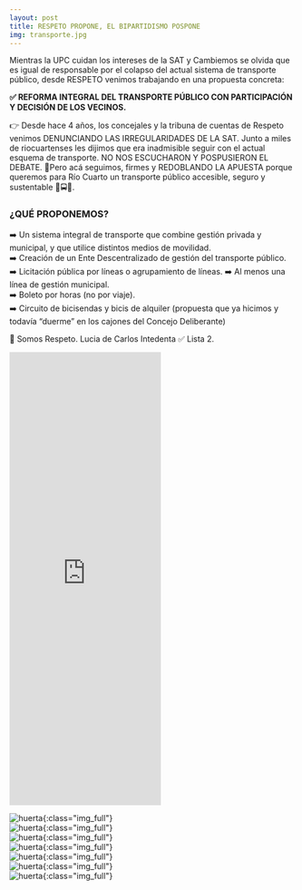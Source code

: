 ```yaml
---
layout: post
title: RESPETO PROPONE, EL BIPARTIDISMO POSPONE
img: transporte.jpg
---
```


Mientras la UPC cuidan los intereses de la SAT y Cambiemos se olvida que es igual de responsable por el colapso del actual sistema de transporte público, desde RESPETO venimos trabajando en una propuesta concreta:

__✅ REFORMA INTEGRAL DEL TRANSPORTE PÚBLICO CON PARTICIPACIÓN Y DECISIÓN DE LOS VECINOS.__

👉 Desde hace 4 años, los concejales y la tribuna de cuentas de Respeto venimos DENUNCIANDO LAS IRREGULARIDADES DE LA SAT. Junto a miles de riocuartenses les dijimos que era inadmisible seguir con el actual esquema de transporte. NO NOS ESCUCHARON Y POSPUSIERON EL DEBATE. 💜Pero acá seguimos, firmes y REDOBLANDO LA APUESTA porque queremos para Río Cuarto un transporte público accesible, seguro y sustentable 🚊🚍🚖.

### ¿QUÉ PROPONEMOS?

➡️ Un sistema integral de transporte que combine gestión privada y municipal, y que utilice distintos medios de movilidad.  
➡️ Creación de un Ente Descentralizado de gestión del transporte público.    
➡️ Licitación pública por líneas o agrupamiento de líneas. ➡️ Al menos una línea de gestión municipal.    
➡️ Boleto por horas (no por viaje).  
➡️ Circuito de bicisendas y bicis de alquiler (propuesta que ya hicimos y todavía “duerme” en los cajones del Concejo Deliberante)

💜 Somos Respeto. Lucia de Carlos Intedenta ✅ Lista 2.

<iframe src="https://www.facebook.com/plugins/video.php?href=https%3A%2F%2Fwww.facebook.com%2FRespetoRioCuarto%2Fvideos%2F286586759263371%2F&show_text=0&width=267" width="267" height="800" style="border:none;overflow:hidden" scrolling="no" frameborder="0" allowTransparency="true" allowFullScreen="true"></iframe>


![huerta]({{site.baseurl}}/img/transporte.jpg){:class="img_full"}   
![huerta]({{site.baseurl}}/img/transporte2.jpg){:class="img_full"}  
![huerta]({{site.baseurl}}/img/transporte3.jpg){:class="img_full"}  
![huerta]({{site.baseurl}}/img/transporte4.jpg){:class="img_full"}  
![huerta]({{site.baseurl}}/img/transporte5.jpg){:class="img_full"}  
![huerta]({{site.baseurl}}/img/transporte6.jpg){:class="img_full"}  
![huerta]({{site.baseurl}}/img/transporte7.jpg){:class="img_full"}  
